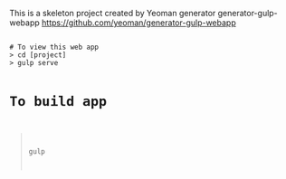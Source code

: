 This is a skeleton project created by Yeoman generator generator-gulp-webapp
https://github.com/yeoman/generator-gulp-webapp

<code>
# To view this web app
> cd [project]
> gulp serve

# To build app
> gulp
</code>

